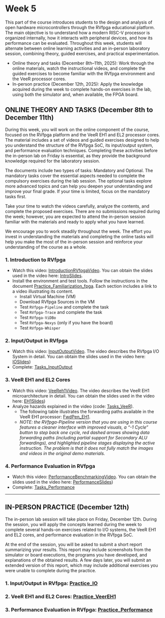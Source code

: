 # Week 5

This part of the course introduces students to the design and analysis of open hardware microcontrollers through the RVfpga educational platform. The main objective is to understand how a modern RISC-V processor is organized internally, how it interacts with peripheral devices, and how its performance can be evaluated. Throughout this week, students will alternate between online learning activities and an in-person laboratory session, combining theory, guided exercises, and practical experimentation.

- Online theory and tasks (December 8th–11th, 2025): Work through the online materials, watch the instructional videos, and complete the guided exercises to become familiar with the RVfpga environment and the VeeR processor cores.
- In-person practice (December 12th, 2025): Apply the knowledge acquired during the week to complete hands-on exercises in the lab, using both the simulator and, when available, the FPGA board.

## ONLINE THEORY AND TASKS (December 8th to December 11th)

During this week, you will work on the online component of the course, focused on the RVfpga platform and the VeeR EH1 and EL2 processor cores. The material includes a set of videos and guided exercises designed to help you understand the structure of the RVfpga SoC, its input/output system, and performance evaluation techniques. Completing these activities before the in-person lab on Friday is essential, as they provide the background knowledge required for the laboratory session.

The documents include two types of tasks: Mandatory and Optional. The mandatory tasks cover the essential aspects needed to complete the compulsory exercises during the lab session. The optional tasks explore more advanced topics and can help you deepen your understanding and improve your final grade. If your time is limited, focus on the mandatory tasks first.

Take your time to watch the videos carefully, analyze the contents, and complete the proposed exercises. There are no submissions required during the week; however, you are expected to attend the in-person session familiar with the materials and ready to apply what you have learned.

We encourage you to work steadily throughout the week. The effort you invest in understanding the materials and completing the online tasks will help you make the most of the in-person session and reinforce your understanding of the course as a whole.

### 1. **Introduction to RVfpga**
  - Watch this video: [IntroductionRVfpgaVideo](https://www.youtube.com/watch?v=sc_Jn0XSkNw). You can obtain the slides used in the video here: [IntroSlides](https://drive.google.com/file/d/17Kid-KSDqPOPoEudiWhcuOdUChYpkcbp/view?usp=drive_link).
  - Install the environment and test tools. Follow the instructions in the document [Practice_Familiarization_fpga](https://drive.google.com/file/d/1vdLf39U89q38gmLuodo7nZkctRqeAiyO/view?usp=drive_link). Each section includes a link to a video illustrating its content.
    - Install Virtual Machine (VM)
    - Download RVfpga Sources in the VM
    - Test `RVfpga-Pipeline` and complete the task
    - Test `RVfpga-Trace` and complete the task
    - Test `RVfpga-ViDBo`
    - Test `RVfpga-Nexys` (only if you have the board)
    - Test `RVfpga-Whisper`

### 2. **Input/Output in RVfpga**
  - Watch this video: [InputOutputVideo](https://www.youtube.com/watch?v=8fK-CoEbo0Y). The video describes the RVfpga I/O System in detail. You can obtain the slides used in the video here: [IOSlides](https://drive.google.com/file/d/1-Kav6TLV5xBURQYfZfRP3yzWUq_Qp7eV/view?usp=drive_link))
  - Complete: [Tasks_InputOutput](https://drive.google.com/file/d/1FX5Fr63ecMRLswCPk606GWZr7z65b1Fp/view?usp=drive_link)

### 3. **VeeR EH1 and EL2 Cores**
  - Watch this video: [VeeReh1Video](https://youtu.be/xVnB6OM00cE?si=0HW333O-oPOXUDZG). The video describes the VeeR EH1 microarchitecture in detail. You can obtain the slides used in the video here: [EH1Slides](https://drive.google.com/file/d/1kIMQY3u5jZB7cAktFPqIHSpHAuruENAM/view?usp=drive_link))
  - Analyze hazards explained in the video (code: [Tasks_VeeR](https://drive.google.com/file/d/1NSOsgaQnFWfeKJbu6r6319T3zq0wzgf-/view?usp=sharing)).
      - The following table illustrates the forwarding paths available in the VeeR EH1 processor: [FwdPen_EH1](https://drive.google.com/file/d/1owNZUEw-2AZw2-El_mBu4-WpZ1HhYVNo/view?usp=sharing).
      - *NOTE: the RVfpga-Pipeline version that you are using in this course features a cleaner interface with improved visuals, a “-1 Cycle” button to step back one cycle, red dashed arrows showing data forwarding paths (including partial support for Secondary ALU forwardings), and highlighted pipeline stages displaying the active instruction. The problem is that it does not fully match the images and videos in the original demo materials.*

### 4. **Performance Evaluation in RVfpga**
  - Watch this video: [PerformanceBenchmarkingVideo](https://www.youtube.com/watch?v=GqaDEW3W4X0). You can obtain the slides used in the video here: [PerformanceSlides](https://drive.google.com/file/d/1xCmc4vFd_khLk6En14Ae_ZDF-OiP1QNm/view?usp=drive_link))
  - Complete: [Tasks_Performance](https://drive.google.com/file/d/1221ZkEwMsJuQGO-T1emmaSZvgeHH_mls/view?usp=drive_link)

---

## IN-PERSON PRACTICE (December 12th)

The in-person lab session will take place on Friday, December 12th. During the session, you will apply the concepts learned during the week to complete several hands-on exercises related to I/O systems, the VeeR EH1 and EL2 cores, and performance evaluation in the RVfpga SoC.

At the end of the session, you will be asked to submit a short report summarizing your results. This report may include screenshots from the simulator or board executions, the programs you have developed, and explanations of the obtained results. A few days later, you will submit an extended version of this report, which may include additional exercises you were unable to complete during the practice.

### 1. **Input/Output in RVfpga**: [Practice_IO]()

### 2. **VeeR EH1 and EL2 Cores**: [Practice_VeerEH1]()

### 3. **Performance Evaluation in RVfpga**: [Practice_Performance]()

